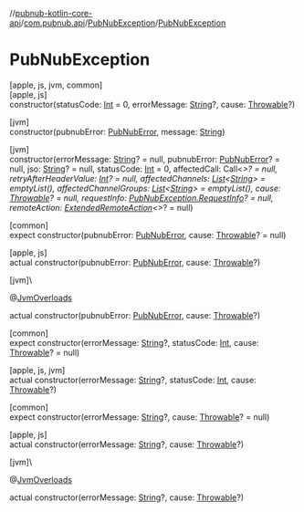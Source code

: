 //[pubnub-kotlin-core-api](../../../index.md)/[com.pubnub.api](../index.md)/[PubNubException](index.md)/[PubNubException](-pub-nub-exception.md)

# PubNubException

[apple, js, jvm, common]\
[apple, js]\
constructor(statusCode: [Int](https://kotlinlang.org/api/core/kotlin-stdlib/kotlin/-int/index.html) = 0, errorMessage: [String](https://kotlinlang.org/api/core/kotlin-stdlib/kotlin/-string/index.html)?, cause: [Throwable](https://kotlinlang.org/api/core/kotlin-stdlib/kotlin/-throwable/index.html)?)

[jvm]\
constructor(pubnubError: [PubNubError](../../../../../pubnub-kotlin/pubnub-kotlin-core-api/pubnub-kotlin-core-api/com.pubnub.api/-pub-nub-error/index.md), message: [String](https://kotlinlang.org/api/core/kotlin-stdlib/kotlin/-string/index.html))

[jvm]\
constructor(errorMessage: [String](https://kotlinlang.org/api/core/kotlin-stdlib/kotlin/-string/index.html)? = null, pubnubError: [PubNubError](../../../../../pubnub-kotlin/pubnub-kotlin-core-api/pubnub-kotlin-core-api/com.pubnub.api/-pub-nub-error/index.md)? = null, jso: [String](https://kotlinlang.org/api/core/kotlin-stdlib/kotlin/-string/index.html)? = null, statusCode: [Int](https://kotlinlang.org/api/core/kotlin-stdlib/kotlin/-int/index.html) = 0, affectedCall: Call&lt;*&gt;? = null, retryAfterHeaderValue: [Int](https://kotlinlang.org/api/core/kotlin-stdlib/kotlin/-int/index.html)? = null, affectedChannels: [List](https://kotlinlang.org/api/core/kotlin-stdlib/kotlin.collections/-list/index.html)&lt;[String](https://kotlinlang.org/api/core/kotlin-stdlib/kotlin/-string/index.html)&gt; = emptyList(), affectedChannelGroups: [List](https://kotlinlang.org/api/core/kotlin-stdlib/kotlin.collections/-list/index.html)&lt;[String](https://kotlinlang.org/api/core/kotlin-stdlib/kotlin/-string/index.html)&gt; = emptyList(), cause: [Throwable](https://kotlinlang.org/api/core/kotlin-stdlib/kotlin/-throwable/index.html)? = null, requestInfo: [PubNubException.RequestInfo](-request-info/index.md)? = null, remoteAction: [ExtendedRemoteAction](../../../../../pubnub-kotlin/pubnub-kotlin-core-api/pubnub-kotlin-core-api/com.pubnub.api.endpoints.remoteaction/-extended-remote-action/index.md)&lt;*&gt;? = null)

[common]\
expect constructor(pubnubError: [PubNubError](../-pub-nub-error/index.md), cause: [Throwable](https://kotlinlang.org/api/core/kotlin-stdlib/kotlin/-throwable/index.html)? = null)

[apple, js]\
actual constructor(pubnubError: [PubNubError](../-pub-nub-error/index.md), cause: [Throwable](https://kotlinlang.org/api/core/kotlin-stdlib/kotlin/-throwable/index.html)?)

[jvm]\

@[JvmOverloads](https://kotlinlang.org/api/core/kotlin-stdlib/kotlin.jvm/-jvm-overloads/index.html)

actual constructor(pubnubError: [PubNubError](../../../../../pubnub-kotlin/pubnub-kotlin-core-api/pubnub-kotlin-core-api/com.pubnub.api/-pub-nub-error/index.md), cause: [Throwable](https://kotlinlang.org/api/core/kotlin-stdlib/kotlin/-throwable/index.html)?)

[common]\
expect constructor(errorMessage: [String](https://kotlinlang.org/api/core/kotlin-stdlib/kotlin/-string/index.html)?, statusCode: [Int](https://kotlinlang.org/api/core/kotlin-stdlib/kotlin/-int/index.html), cause: [Throwable](https://kotlinlang.org/api/core/kotlin-stdlib/kotlin/-throwable/index.html)? = null)

[apple, js, jvm]\
actual constructor(errorMessage: [String](https://kotlinlang.org/api/core/kotlin-stdlib/kotlin/-string/index.html)?, statusCode: [Int](https://kotlinlang.org/api/core/kotlin-stdlib/kotlin/-int/index.html), cause: [Throwable](https://kotlinlang.org/api/core/kotlin-stdlib/kotlin/-throwable/index.html)?)

[common]\
expect constructor(errorMessage: [String](https://kotlinlang.org/api/core/kotlin-stdlib/kotlin/-string/index.html)?, cause: [Throwable](https://kotlinlang.org/api/core/kotlin-stdlib/kotlin/-throwable/index.html)? = null)

[apple, js]\
actual constructor(errorMessage: [String](https://kotlinlang.org/api/core/kotlin-stdlib/kotlin/-string/index.html)?, cause: [Throwable](https://kotlinlang.org/api/core/kotlin-stdlib/kotlin/-throwable/index.html)?)

[jvm]\

@[JvmOverloads](https://kotlinlang.org/api/core/kotlin-stdlib/kotlin.jvm/-jvm-overloads/index.html)

actual constructor(errorMessage: [String](https://kotlinlang.org/api/core/kotlin-stdlib/kotlin/-string/index.html)?, cause: [Throwable](https://kotlinlang.org/api/core/kotlin-stdlib/kotlin/-throwable/index.html)?)
